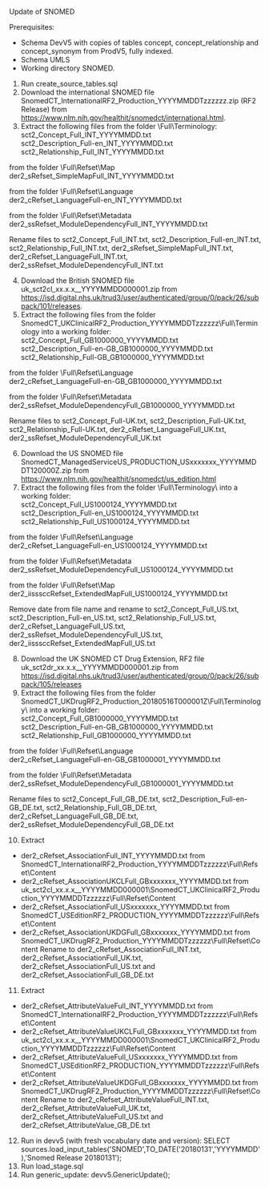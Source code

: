 Update of SNOMED

Prerequisites:
- Schema DevV5 with copies of tables concept, concept_relationship and concept_synonym from ProdV5, fully indexed. 
- Schema UMLS
- Working directory SNOMED.

1. Run create_source_tables.sql
2. Download the international SNOMED file SnomedCT_InternationalRF2_Production_YYYYMMDDTzzzzzz.zip (RF2 Release) from https://www.nlm.nih.gov/healthit/snomedct/international.html.
3. Extract the following files from the folder \Full\Terminology:  
sct2_Concept_Full_INT_YYYYMMDD.txt  
sct2_Description_Full-en_INT_YYYYMMDD.txt  
sct2_Relationship_Full_INT_YYYYMMDD.txt  

from the folder \Full\Refset\Map  
der2_sRefset_SimpleMapFull_INT_YYYYMMDD.txt

from the folder \Full\Refset\Language  
der2_cRefset_LanguageFull-en_INT_YYYYMMDD.txt

from the folder \Full\Refset\Metadata  
der2_ssRefset_ModuleDependencyFull_INT_YYYYMMDD.txt

Rename files to sct2_Concept_Full_INT.txt, sct2_Description_Full-en_INT.txt, sct2_Relationship_Full_INT.txt, der2_sRefset_SimpleMapFull_INT.txt, der2_cRefset_LanguageFull_INT.txt, der2_ssRefset_ModuleDependencyFull_INT.txt

4. Download the British SNOMED file uk_sct2cl_xx.x.x__YYYYMMDD000001.zip from https://isd.digital.nhs.uk/trud3/user/authenticated/group/0/pack/26/subpack/101/releases.
5. Extract the following files from the folder SnomedCT_UKClinicalRF2_Production_YYYYMMDDTzzzzzz\Full\Terminology into a working folder:  
sct2_Concept_Full_GB1000000_YYYYMMDD.txt  
sct2_Description_Full-en-GB_GB1000000_YYYYMMDD.txt  
sct2_Relationship_Full-GB_GB1000000_YYYYMMDD.txt  

from the folder \Full\Refset\Language  
der2_cRefset_LanguageFull-en-GB_GB1000000_YYYYMMDD.txt

from the folder \Full\Refset\Metadata  
der2_ssRefset_ModuleDependencyFull_GB1000000_YYYYMMDD.txt

Rename files to sct2_Concept_Full-UK.txt, sct2_Description_Full-UK.txt, sct2_Relationship_Full-UK.txt, der2_cRefset_LanguageFull_UK.txt, der2_ssRefset_ModuleDependencyFull_UK.txt

6. Download the US SNOMED file SnomedCT_ManagedServiceUS_PRODUCTION_USxxxxxxx_YYYYMMDDT120000Z.zip from https://www.nlm.nih.gov/healthit/snomedct/us_edition.html
7. Extract the following files from the folder \Full\Terminology\ into a working folder:  
sct2_Concept_Full_US1000124_YYYYMMDD.txt  
sct2_Description_Full-en_US1000124_YYYYMMDD.txt  
sct2_Relationship_Full_US1000124_YYYYMMDD.txt  

from the folder \Full\Refset\Language  
der2_cRefset_LanguageFull-en_US1000124_YYYYMMDD.txt

from the folder \Full\Refset\Metadata  
der2_ssRefset_ModuleDependencyFull_US1000124_YYYYMMDD.txt

from the folder \Full\Refset\Map  
der2_iisssccRefset_ExtendedMapFull_US1000124_YYYYMMDD.txt

Remove date from file name and rename to sct2_Concept_Full_US.txt, sct2_Description_Full-en_US.txt, sct2_Relationship_Full_US.txt, der2_cRefset_LanguageFull_US.txt, der2_ssRefset_ModuleDependencyFull_US.txt, der2_iisssccRefset_ExtendedMapFull_US.txt

8. Download the UK SNOMED CT Drug Extension, RF2 file uk_sct2dr_xx.x.x__YYYYMMDD000001.zip from https://isd.digital.nhs.uk/trud3/user/authenticated/group/0/pack/26/subpack/105/releases
9. Extract the following files from the folder SnomedCT_UKDrugRF2_Production_20180516T000001Z\Full\Terminology\ into a working folder:  
sct2_Concept_Full_GB1000000_YYYYMMDD.txt  
sct2_Description_Full-en-GB_GB1000000_YYYYMMDD.txt  
sct2_Relationship_Full_GB1000000_YYYYMMDD.txt  

from the folder \Full\Refset\Language  
der2_cRefset_LanguageFull-en-GB_GB1000001_YYYYMMDD.txt

from the folder \Full\Refset\Metadata  
der2_ssRefset_ModuleDependencyFull_GB1000001_YYYYMMDD.txt

Rename files to sct2_Concept_Full_GB_DE.txt, sct2_Description_Full-en-GB_DE.txt, sct2_Relationship_Full_GB_DE.txt, der2_cRefset_LanguageFull_GB_DE.txt, der2_ssRefset_ModuleDependencyFull_GB_DE.txt

10. Extract
- der2_cRefset_AssociationFull_INT_YYYYMMDD.txt from SnomedCT_InternationalRF2_Production_YYYYMMDDTzzzzzz\Full\Refset\Content
- der2_cRefset_AssociationUKCLFull_GBxxxxxxx_YYYYMMDD.txt from uk_sct2cl_xx.x.x__YYYYMMDD000001\SnomedCT_UKClinicalRF2_Production_YYYYMMDDTzzzzzz\Full\Refset\Content
- der2_cRefset_AssociationFull_USxxxxxxx_YYYYMMDD.txt from SnomedCT_USEditionRF2_PRODUCTION_YYYYMMDDTzzzzzz\Full\Refset\Content
- der2_cRefset_AssociationUKDGFull_GBxxxxxxx_YYYYMMDD.txt from SnomedCT_UKDrugRF2_Production_YYYYMMDDTzzzzzz\Full\Refset\Content
Rename to der2_cRefset_AssociationFull_INT.txt, der2_cRefset_AssociationFull_UK.txt, der2_cRefset_AssociationFull_US.txt and der2_cRefset_AssociationFull_GB_DE.txt

11. Extract
- der2_cRefset_AttributeValueFull_INT_YYYYMMDD.txt from SnomedCT_InternationalRF2_Production_YYYYMMDDTzzzzzz\Full\Refset\Content
- der2_cRefset_AttributeValueUKCLFull_GBxxxxxxx_YYYYMMDD.txt from uk_sct2cl_xx.x.x__YYYYMMDD000001\SnomedCT_UKClinicalRF2_Production_YYYYMMDDTzzzzzz\Full\Refset\Content
- der2_cRefset_AttributeValueFull_USxxxxxxx_YYYYMMDD.txt from SnomedCT_USEditionRF2_PRODUCTION_YYYYMMDDTzzzzzz\Full\Refset\Content
- der2_cRefset_AttributeValueUKDGFull_GBxxxxxxx_YYYYMMDD.txt from SnomedCT_UKDrugRF2_Production_YYYYMMDDTzzzzzz\Full\Refset\Content
Rename to der2_cRefset_AttributeValueFull_INT.txt, der2_cRefset_AttributeValueFull_UK.txt, der2_cRefset_AttributeValueFull_US.txt and der2_cRefset_AttributeValue_GB_DE.txt

12. Run in devv5 (with fresh vocabulary date and version): SELECT sources.load_input_tables('SNOMED',TO_DATE('20180131','YYYYMMDD'),'Snomed Release 20180131');
13. Run load_stage.sql
14. Run generic_update: devv5.GenericUpdate();